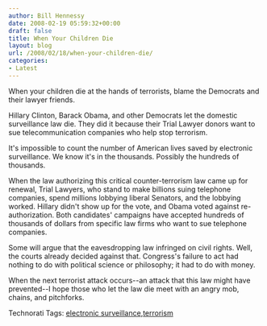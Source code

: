 ```yaml
---
author: Bill Hennessy
date: 2008-02-19 05:59:32+00:00
draft: false
title: When Your Children Die
layout: blog
url: /2008/02/18/when-your-children-die/
categories:
- Latest
---
```


When your children die at the hands of terrorists, blame the Democrats and their lawyer friends.

 

Hillary Clinton, Barack Obama, and other Democrats let the domestic surveillance law die. They did it because their Trial Lawyer donors want to sue telecommunication companies who help stop terrorism.

 

It's impossible to count the number of American lives saved by electronic surveillance. We know it's in the thousands. Possibly the hundreds of thousands.

 

When the law authorizing this critical counter-terrorism law came up for renewal, Trial Lawyers, who stand to make billions suing telephone companies, spend millions lobbying liberal Senators, and the lobbying worked. Hillary didn't show up for the vote, and Obama voted against re-authorization. Both candidates' campaigns have accepted hundreds of thousands of dollars from specific law firms who want to sue telephone companies.

 

Some will argue that the eavesdropping law infringed on civil rights. Well, the courts already decided against that. Congress's failure to act had nothing to do with political science or philosophy; it had to do with money.

 

When the next terrorist attack occurs--an attack that this law might have prevented--I hope those who let the law die meet with an angry mob, chains, and pitchforks.

 

Technorati Tags: [electronic surveillance](https://technorati.com/tags/electronic%20surveillance),[terrorism](https://technorati.com/tags/terrorism)
